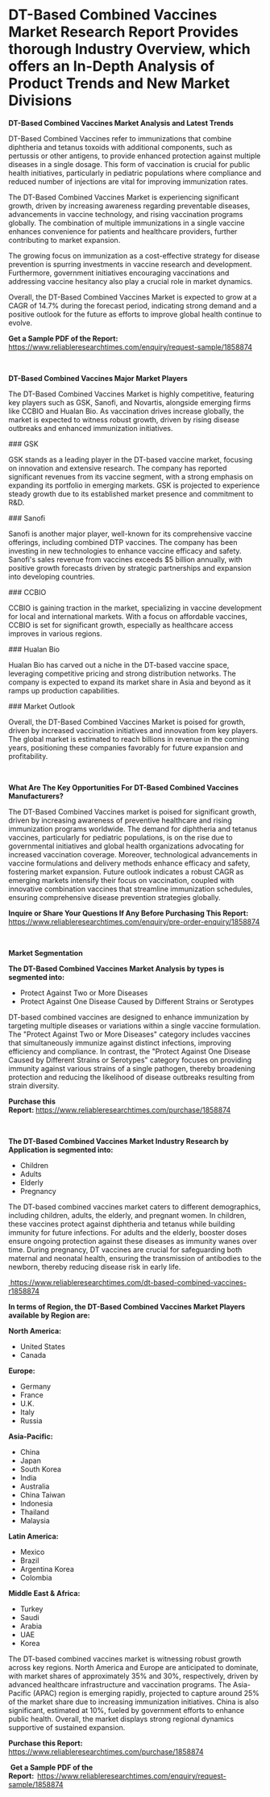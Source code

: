 <p><h1>DT-Based Combined Vaccines Market Research Report Provides thorough Industry Overview, which offers an In-Depth Analysis of Product Trends and New Market Divisions</h1></p><p><strong>DT-Based Combined Vaccines Market Analysis and Latest Trends</strong></p>
<p><p>DT-Based Combined Vaccines refer to immunizations that combine diphtheria and tetanus toxoids with additional components, such as pertussis or other antigens, to provide enhanced protection against multiple diseases in a single dosage. This form of vaccination is crucial for public health initiatives, particularly in pediatric populations where compliance and reduced number of injections are vital for improving immunization rates.</p><p>The DT-Based Combined Vaccines Market is experiencing significant growth, driven by increasing awareness regarding preventable diseases, advancements in vaccine technology, and rising vaccination programs globally. The combination of multiple immunizations in a single vaccine enhances convenience for patients and healthcare providers, further contributing to market expansion. </p><p>The growing focus on immunization as a cost-effective strategy for disease prevention is spurring investments in vaccine research and development. Furthermore, government initiatives encouraging vaccinations and addressing vaccine hesitancy also play a crucial role in market dynamics. </p><p>Overall, the DT-Based Combined Vaccines Market is expected to grow at a CAGR of 14.7% during the forecast period, indicating strong demand and a positive outlook for the future as efforts to improve global health continue to evolve.</p></p>
<p><strong>Get a Sample PDF of the Report:&nbsp;</strong> <a href="https://www.reliableresearchtimes.com/enquiry/request-sample/1858874?utm_campaign=2042&utm_medium=2&utm_source=Github&utm_content=ia&utm_term=19042025&utm_id=dt-based-combined-vaccines">https://www.reliableresearchtimes.com/enquiry/request-sample/1858874</a></p>
<p>&nbsp;</p>
<p><strong>DT-Based Combined Vaccines Major Market Players</strong></p>
<p><p>The DT-Based Combined Vaccines Market is highly competitive, featuring key players such as GSK, Sanofi, and Novartis, alongside emerging firms like CCBIO and Hualan Bio. As vaccination drives increase globally, the market is expected to witness robust growth, driven by rising disease outbreaks and enhanced immunization initiatives.</p><p>### GSK</p><p>GSK stands as a leading player in the DT-based vaccine market, focusing on innovation and extensive research. The company has reported significant revenues from its vaccine segment, with a strong emphasis on expanding its portfolio in emerging markets. GSK is projected to experience steady growth due to its established market presence and commitment to R&D.</p><p>### Sanofi</p><p>Sanofi is another major player, well-known for its comprehensive vaccine offerings, including combined DTP vaccines. The company has been investing in new technologies to enhance vaccine efficacy and safety. Sanofi's sales revenue from vaccines exceeds $5 billion annually, with positive growth forecasts driven by strategic partnerships and expansion into developing countries.</p><p>### CCBIO</p><p>CCBIO is gaining traction in the market, specializing in vaccine development for local and international markets. With a focus on affordable vaccines, CCBIO is set for significant growth, especially as healthcare access improves in various regions.</p><p>### Hualan Bio</p><p>Hualan Bio has carved out a niche in the DT-based vaccine space, leveraging competitive pricing and strong distribution networks. The company is expected to expand its market share in Asia and beyond as it ramps up production capabilities.</p><p>### Market Outlook</p><p>Overall, the DT-Based Combined Vaccines Market is poised for growth, driven by increased vaccination initiatives and innovation from key players. The global market is estimated to reach billions in revenue in the coming years, positioning these companies favorably for future expansion and profitability.</p></p>
<p>&nbsp;</p>
<p><strong>What Are The Key Opportunities For DT-Based Combined Vaccines Manufacturers?</strong></p>
<p><p>The DT-Based Combined Vaccines market is poised for significant growth, driven by increasing awareness of preventive healthcare and rising immunization programs worldwide. The demand for diphtheria and tetanus vaccines, particularly for pediatric populations, is on the rise due to governmental initiatives and global health organizations advocating for increased vaccination coverage. Moreover, technological advancements in vaccine formulations and delivery methods enhance efficacy and safety, fostering market expansion. Future outlook indicates a robust CAGR as emerging markets intensify their focus on vaccination, coupled with innovative combination vaccines that streamline immunization schedules, ensuring comprehensive disease prevention strategies globally.</p></p>
<p><strong>Inquire or Share Your Questions If Any Before Purchasing This Report:</strong> <a href="https://www.reliableresearchtimes.com/enquiry/pre-order-enquiry/1858874?utm_campaign=2042&utm_medium=2&utm_source=Github&utm_content=ia&utm_term=19042025&utm_id=dt-based-combined-vaccines">https://www.reliableresearchtimes.com/enquiry/pre-order-enquiry/1858874</a></p>
<p>&nbsp;</p>
<p><strong>Market Segmentation</strong></p>
<p><strong>The DT-Based Combined Vaccines Market Analysis by types is segmented into:</strong></p>
<p><ul><li>Protect Against Two or More Diseases</li><li>Protect Against One Disease Caused by Different Strains or Serotypes</li></ul></p>
<p><p>DT-based combined vaccines are designed to enhance immunization by targeting multiple diseases or variations within a single vaccine formulation. The "Protect Against Two or More Diseases" category includes vaccines that simultaneously immunize against distinct infections, improving efficiency and compliance. In contrast, the "Protect Against One Disease Caused by Different Strains or Serotypes" category focuses on providing immunity against various strains of a single pathogen, thereby broadening protection and reducing the likelihood of disease outbreaks resulting from strain diversity.</p></p>
<p><strong>Purchase this Report:&nbsp;</strong><a href="https://www.reliableresearchtimes.com/purchase/1858874?utm_campaign=2042&utm_medium=2&utm_source=Github&utm_content=ia&utm_term=19042025&utm_id=dt-based-combined-vaccines">https://www.reliableresearchtimes.com/purchase/1858874</a></p>
<p>&nbsp;</p>
<p><strong>The DT-Based Combined Vaccines Market Industry Research by Application is segmented into:</strong></p>
<p><ul><li>Children</li><li>Adults</li><li>Elderly</li><li>Pregnancy</li></ul></p>
<p><p>The DT-based combined vaccines market caters to different demographics, including children, adults, the elderly, and pregnant women. In children, these vaccines protect against diphtheria and tetanus while building immunity for future infections. For adults and the elderly, booster doses ensure ongoing protection against these diseases as immunity wanes over time. During pregnancy, DT vaccines are crucial for safeguarding both maternal and neonatal health, ensuring the transmission of antibodies to the newborn, thereby reducing disease risk in early life.</p></p>
<p><a href="https://www.reliableresearchtimes.com/dt-based-combined-vaccines-r1858874?utm_campaign=2042&utm_medium=2&utm_source=Github&utm_content=ia&utm_term=19042025&utm_id=dt-based-combined-vaccines">&nbsp;https://www.reliableresearchtimes.com/dt-based-combined-vaccines-r1858874</a></p>
<p><strong>In terms of Region, the DT-Based Combined Vaccines Market Players available by Region are:</strong></p>
<p>
    <p> <strong> North America: </strong>
        <ul>
            <li>United States</li>
            <li>Canada</li>
        </ul>
        </p> 
    <p> <strong> Europe: </strong>
        <ul>
            <li>Germany</li>
            <li>France</li>
            <li>U.K.</li>
            <li>Italy</li>
            <li>Russia</li>
        </ul>
        </p> 
    <p> <strong> Asia-Pacific: </strong>
        <ul>
            <li>China</li>
            <li>Japan</li>
            <li>South Korea</li>
            <li>India</li>
            <li>Australia</li>
            <li>China Taiwan</li>
            <li>Indonesia</li>
            <li>Thailand</li>
            <li>Malaysia</li>
        </ul>
        </p> 
    <p> <strong> Latin America: </strong>
        <ul>
            <li>Mexico</li>
            <li>Brazil</li>
            <li>Argentina Korea</li>
            <li>Colombia</li>
        </ul>
        </p> 
    <p> <strong> Middle East & Africa: </strong>
        <ul>
            <li>Turkey</li>
            <li>Saudi</li>
            <li>Arabia</li>
            <li>UAE</li>
            <li>Korea</li>
        </ul>
    </p>
    </p>
<p><p>The DT-based combined vaccines market is witnessing robust growth across key regions. North America and Europe are anticipated to dominate, with market shares of approximately 35% and 30%, respectively, driven by advanced healthcare infrastructure and vaccination programs. The Asia-Pacific (APAC) region is emerging rapidly, projected to capture around 25% of the market share due to increasing immunization initiatives. China is also significant, estimated at 10%, fueled by government efforts to enhance public health. Overall, the market displays strong regional dynamics supportive of sustained expansion.</p></p>
<p><strong>Purchase this Report: </strong><a href="https://www.reliableresearchtimes.com/purchase/1858874?utm_campaign=2042&utm_medium=2&utm_source=Github&utm_content=ia&utm_term=19042025&utm_id=dt-based-combined-vaccines">https://www.reliableresearchtimes.com/purchase/1858874</a></p>
<p>&nbsp;<strong>Get a Sample PDF of the Report:&nbsp;&nbsp;</strong><a href="https://www.reliableresearchtimes.com/enquiry/request-sample/1858874?utm_campaign=2042&utm_medium=2&utm_source=Github&utm_content=ia&utm_term=19042025&utm_id=dt-based-combined-vaccines">https://www.reliableresearchtimes.com/enquiry/request-sample/1858874</a></p>
<p><strong></strong></p>
<p><p></p><p></p><p></p></p>